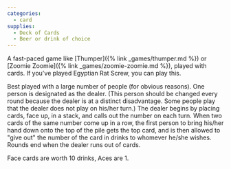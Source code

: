 ```yaml
---
categories:
  - card
supplies:
  - Deck of Cards
  - Beer or drink of choice
---
```

A fast-paced game like [Thumper]({% link _games/thumper.md %}) or [Zoomie Zoomie]({% link _games/zoomie-zoomie.md %}), played with cards. If you've played Egyptian Rat Screw, you can play this.

Best played with a large number of people (for obvious reasons).
One person is designated as the dealer. (This person should be changed every round because the dealer is at a distinct disadvantage. Some people play that the dealer does not play on his/her turn.)
The dealer begins by placing cards, face up, in a stack, and calls out the number on each turn. When two cards of the same number come up in a row, the first person to bring his/her hand down onto the top of the pile gets the top card, and is then allowed to "give out" the number of the card in drinks to whomever he/she wishes.
Rounds end when the dealer runs out of cards.

Face cards are worth 10 drinks, Aces are 1.
